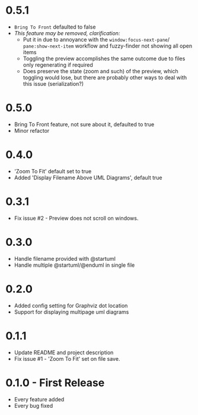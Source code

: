 # 0.5.1
- `Bring To Front` defaulted to false
- *This feature may be removed, clarification:*
  - Put it in due to annoyance with the `window:focus-next-pane`/ `pane:show-next-item` workflow and fuzzy-finder not showing all open items
  - Toggling the preview accomplishes the same outcome due to files only regenerating if required
  - Does preserve the state (zoom and such) of the preview, which toggling would lose, but there are probably other ways to deal with this issue (serialization?)

# 0.5.0
- Bring To Front feature, not sure about it, defaulted to true
- Minor refactor

# 0.4.0
- 'Zoom To Fit' default set to true
- Added 'Display Filename Above UML Diagrams', default true

# 0.3.1
- Fix issue #2 - Preview does not scroll on windows.

# 0.3.0
- Handle filename provided with @startuml
- Handle multiple @startuml/@enduml in single file

# 0.2.0
- Added config setting for Graphviz dot location
- Support for displaying multipage uml diagrams

# 0.1.1
- Update README and project description
- Fix issue #1 - 'Zoom To Fit' set on file save.

# 0.1.0 - First Release
- Every feature added
- Every bug fixed
